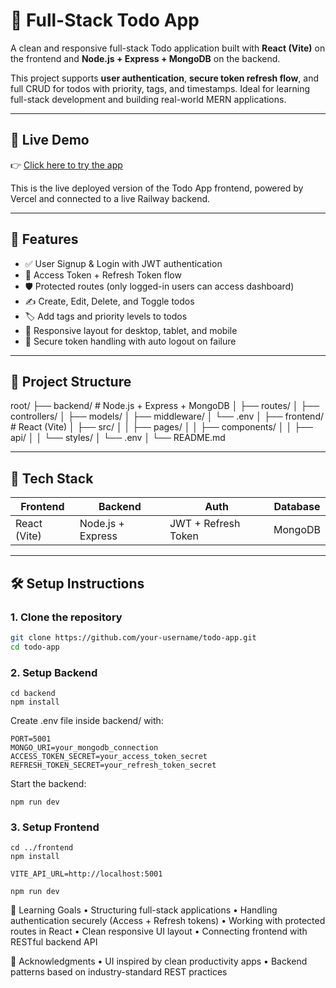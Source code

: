 # 📝 Full-Stack Todo App

A clean and responsive full-stack Todo application built with **React (Vite)** on the frontend and **Node.js + Express + MongoDB** on the backend.

This project supports **user authentication**, **secure token refresh flow**, and full CRUD for todos with priority, tags, and timestamps. Ideal for learning full-stack development and building real-world MERN applications.

---

## 🔗 Live Demo

👉 [Click here to try the app](https://todo-app-omega-liard.vercel.app)

This is the live deployed version of the Todo App frontend, powered by Vercel and connected to a live Railway backend.

---

## 🚀 Features

- ✅ User Signup & Login with JWT authentication
- 🔄 Access Token + Refresh Token flow
- 🛡️ Protected routes (only logged-in users can access dashboard)
- ✍️ Create, Edit, Delete, and Toggle todos
- 🏷️ Add tags and priority levels to todos
- 📱 Responsive layout for desktop, tablet, and mobile
- 🔐 Secure token handling with auto logout on failure

---

## 📁 Project Structure

root/
├── backend/         # Node.js + Express + MongoDB
│   ├── routes/
│   ├── controllers/
│   ├── models/
│   ├── middleware/
│   └── .env
│
├── frontend/        # React (Vite)
│   ├── src/
│   │   ├── pages/
│   │   ├── components/
│   │   ├── api/
│   │   └── styles/
│   └── .env
│
└── README.md

---

## 🔧 Tech Stack

| Frontend        | Backend              | Auth        | Database |
|----------------|----------------------|-------------|----------|
| React (Vite)   | Node.js + Express    | JWT + Refresh Token | MongoDB  |

---

## 🛠️ Setup Instructions

### 1. Clone the repository

```bash
git clone https://github.com/your-username/todo-app.git
cd todo-app
```

### 2. Setup Backend
```
cd backend
npm install
```
Create .env file inside backend/ with:
```
PORT=5001
MONGO_URI=your_mongodb_connection
ACCESS_TOKEN_SECRET=your_access_token_secret
REFRESH_TOKEN_SECRET=your_refresh_token_secret
```
Start the backend:
```
npm run dev
```

### 3. Setup Frontend
```
cd ../frontend
npm install

VITE_API_URL=http://localhost:5001

npm run dev
```

🧠 Learning Goals
	•	Structuring full-stack applications
	•	Handling authentication securely (Access + Refresh tokens)
	•	Working with protected routes in React
	•	Clean responsive UI layout
	•	Connecting frontend with RESTful backend API


🙌 Acknowledgments
	•	UI inspired by clean productivity apps
	•	Backend patterns based on industry-standard REST practices

 
